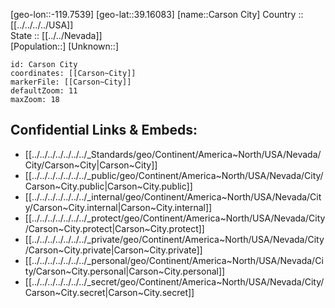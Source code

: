 ﻿---
location: [39.16083,-119.7539] 
mapzoom: [7,12] 
mapmarker: city 
type: City
tags:
- geo/City


SpocWebEntityId: 36096
isDeleted: false
confidential: public

---
[geo-lon::-119.7539] 
[geo-lat::39.16083] 
[name::Carson City] 
Country :: [[../../../../USA]]  
State :: [[../../Nevada]]  
[Population::] 
[Unknown::] 


```leaflet
id: Carson City
coordinates: [[Carson~City]] 
markerFile: [[Carson~City]] 
defaultZoom: 11 
maxZoom: 18
```


## Confidential Links & Embeds: 
- [[../../../../../../../_Standards/geo/Continent/America~North/USA/Nevada/City/Carson~City|Carson~City]] 
- [[../../../../../../../_public/geo/Continent/America~North/USA/Nevada/City/Carson~City.public|Carson~City.public]] 
- [[../../../../../../../_internal/geo/Continent/America~North/USA/Nevada/City/Carson~City.internal|Carson~City.internal]] 
- [[../../../../../../../_protect/geo/Continent/America~North/USA/Nevada/City/Carson~City.protect|Carson~City.protect]] 
- [[../../../../../../../_private/geo/Continent/America~North/USA/Nevada/City/Carson~City.private|Carson~City.private]] 
- [[../../../../../../../_personal/geo/Continent/America~North/USA/Nevada/City/Carson~City.personal|Carson~City.personal]] 
- [[../../../../../../../_secret/geo/Continent/America~North/USA/Nevada/City/Carson~City.secret|Carson~City.secret]] 
